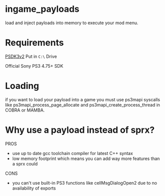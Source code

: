 # ingame_payloads
load and inject payloads into memory to execute your mod menu.

 
# Requirements 
[PSDK3v2](https://github.com/PS3SDK-Misc/SDK-Mirror/releases/download/2022.01.29_052635/psdk3-cobra-windows.tar.gz) Put in `C:\` Drive

Official Sony PS3 4.75+ SDK

# Loading
if you want to load your payload into a game you must use ps3mapi syscalls like ps3mapi_process_page_allocate and ps3mapi_create_process_thread in COBRA or MAMBA.

# Why use a payload instead of sprx?

PROS
- use up to date gcc toolchain compiler for latest C++ syntax
- low memory footprint which means you can add way more features than a sprx could 

CONS
- you can't use built-in PS3 functions like cellMsgDialogOpen2 due to no availability of exports
